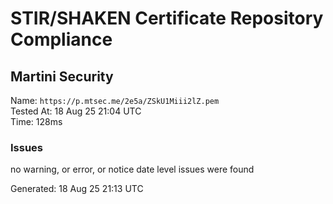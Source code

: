 # STIR/SHAKEN Certificate Repository Compliance

## Martini Security

Name: `https://p.mtsec.me/2e5a/ZSkU1Miii2lZ.pem`\
Tested At: 18 Aug 25 21:04 UTC\
Time: 128ms

### Issues

no warning, or error, or notice date level issues were found

Generated: 18 Aug 25 21:13 UTC